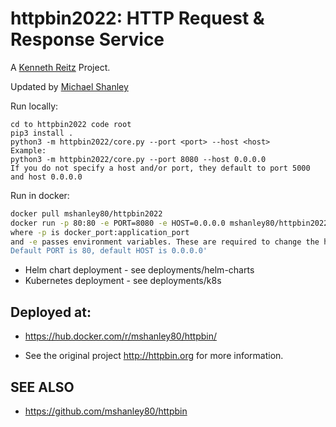 # httpbin2022: HTTP Request & Response Service


A [Kenneth Reitz](hhttp://httpbin.org ) Project.

Updated by [Michael Shanley](https://github.com/mshanley80/httpbin)


Run locally:
```shell
cd to httpbin2022 code root
pip3 install .
python3 -m httpbin2022/core.py --port <port> --host <host>
Example:
python3 -m httpbin2022/core.py --port 8080 --host 0.0.0.0
If you do not specify a host and/or port, they default to port 5000 and host 0.0.0.0
```
Run in docker:
```sh
docker pull mshanley80/httpbin2022
docker run -p 80:80 -e PORT=8080 -e HOST=0.0.0.0 mshanley80/httpbin2022 
where -p is docker_port:application_port
and -e passes environment variables. These are required to change the host and port gunicorn binds to if you don't want the defaults.
Default PORT is 80, default HOST is 0.0.0.0'
```

- Helm chart deployment - see deployments/helm-charts
- Kubernetes deployment - see deployments/k8s

## Deployed at:

- https://hub.docker.com/r/mshanley80/httpbin/

- See the original project http://httpbin.org for more information.

## SEE ALSO

- https://github.com/mshanley80/httpbin
